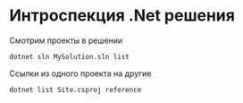 # Интроспекция .Net решения

Смотрим проекты в решении

```
dotnet sln MySolution.sln list
```

Ссылки из одного проекта на другие

```
dotnet list Site.csproj reference
```
